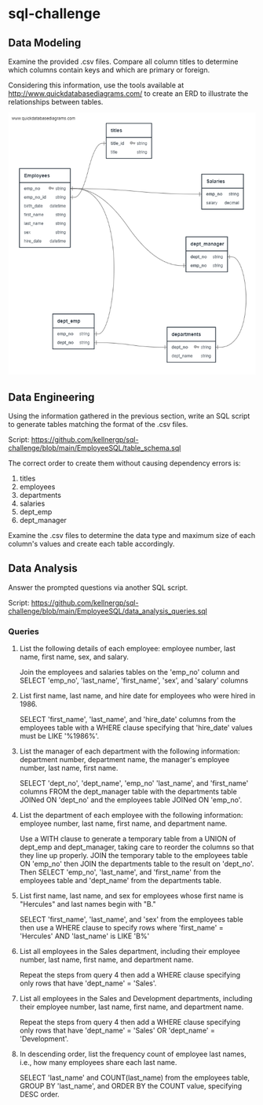 # sql-challenge

## Data Modeling

Examine the provided .csv files. Compare all column titles to determine which columns contain keys and which are primary or foreign.

Considering this information, use the tools available at http://www.quickdatabasediagrams.com/ to create an ERD to illustrate the relationships between tables.

![Image of ERD](https://github.com/kellnergp/sql-challenge/blob/main/EmployeeSQL/QuickDBD-EmployeeSQL%20Diagram.png)

## Data Engineering

Using the information gathered in the previous section, write an SQL script to generate tables matching the format of the .csv files.

Script: https://github.com/kellnergp/sql-challenge/blob/main/EmployeeSQL/table_schema.sql

The correct order to create them without causing dependency errors is:

1. titles
2. employees
3. departments
4. salaries
5. dept_emp
6. dept_manager

Examine the .csv files to determine the data type and maximum size of each column's values and create each table accordingly.

## Data Analysis

Answer the prompted questions via another SQL script.

Script: https://github.com/kellnergp/sql-challenge/blob/main/EmployeeSQL/data_analysis_queries.sql

### Queries

1. List the following details of each employee: employee number, last name, first name, sex, and salary.

      Join the employees and salaries tables on the 'emp_no' column and SELECT 'emp_no', 'last_name', 'first_name', 'sex', and 'salary' columns

2. List first name, last name, and hire date for employees who were hired in 1986.

      SELECT 'first_name', 'last_name', and 'hire_date' columns from the employees table with a WHERE clause specifying that 'hire_date' values must be 
      LIKE '%1986%'.

3. List the manager of each department with the following information: department number, department name, the manager's employee number, last name, first name.

      SELECT 'dept_no', 'dept_name', 'emp_no' 'last_name', and 'first_name' columns FROM the dept_manager table with the departments table JOINed ON 'dept_no' and the 
      employees table JOINed ON 'emp_no'.

4. List the department of each employee with the following information: employee number, last name, first name, and department name.

      Use a WITH clause to generate a temporary table from a UNION of dept_emp and dept_manager, taking care to reorder the columns so that they line up properly.
      JOIN  the temporary table to the employees table ON 'emp_no' then JOIN the departments table to the result on 'dept_no'.
      Then SELECT 'emp_no', 'last_name', and 'first_name' from the employees table and 'dept_name' from the departments table.

5. List first name, last name, and sex for employees whose first name is "Hercules" and last names begin with "B."

      SELECT 'first_name', 'last_name', and 'sex' from the employees table then use a WHERE clause to specify rows where 'first_name' = 'Hercules' AND
      'last_name' is LIKE 'B%'

6. List all employees in the Sales department, including their employee number, last name, first name, and department name.

      Repeat the steps from query 4 then add a WHERE clause specifying only rows that have 'dept_name' = 'Sales'.

7. List all employees in the Sales and Development departments, including their employee number, last name, first name, and department name.

      Repeat the steps from query 4 then add a WHERE  clause specifying only rows that have 'dept_name' = 'Sales' OR 'dept_name' = 'Development'.

8. In descending order, list the frequency count of employee last names, i.e., how many employees share each last name.

      SELECT 'last_name' and COUNT(last_name) from the employees table, GROUP BY 'last_name', and ORDER BY the COUNT value, specifying DESC order.
      

